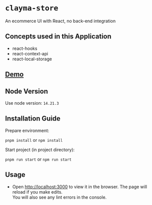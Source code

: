 # `clayma-store`

An ecommerce UI with React, no back-end integration

## Concepts used in this Application

- react-hooks
- react-context-api
- react-local-storage

## [Demo](https://claymastore.netlify.app)

## Node Version

Use node version: `14.21.3`

## Installation Guide

Prepare environment:

`pnpm install` or `npm install`

Start project (in project directory):

`pnpm run start` or `npm run start`

## Usage
- Open [http://localhost:3000](http://localhost:3000) to view it in the browser.
  The page will reload if you make edits.<br />
  You will also see any lint errors in the console.
